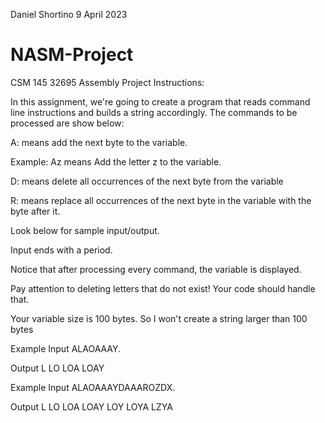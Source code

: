 Daniel Shortino
9 April 2023
# NASM-Project
CSM 145 32695 Assembly Project
Instructions:

In this assignment, we're going to create a program that reads command line instructions and builds a string accordingly. The commands to be processed are show below:

A: means add the next byte to the variable.

Example: Az means Add the letter z to the variable.

D: means delete all occurrences of the next byte from the variable

R: means replace all occurrences of the next byte in the variable with the byte after it.

Look below for sample input/output.

Input ends with a period.

Notice that after processing every command, the variable is displayed.

Pay attention to deleting letters that do not exist! Your code should handle that.

Your variable size is 100 bytes. So I won't create a string larger than 100 bytes 

Example Input
ALAOAAAY.

Output
L
LO
LOA
LOAY

Example Input
ALAOAAAYDAAAROZDX.

Output
L
LO
LOA
LOAY
LOY
LOYA
LZYA
